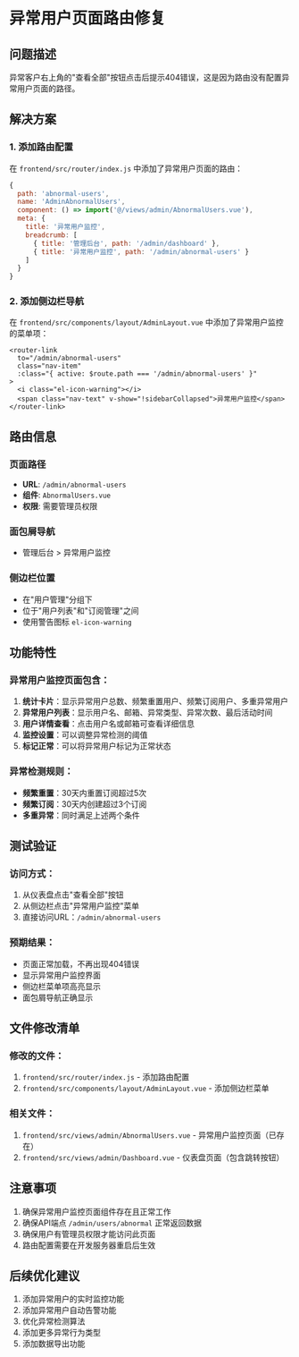 # 异常用户页面路由修复

## 问题描述
异常客户右上角的"查看全部"按钮点击后提示404错误，这是因为路由没有配置异常用户页面的路径。

## 解决方案

### 1. 添加路由配置
在 `frontend/src/router/index.js` 中添加了异常用户页面的路由：

```javascript
{ 
  path: 'abnormal-users', 
  name: 'AdminAbnormalUsers', 
  component: () => import('@/views/admin/AbnormalUsers.vue'), 
  meta: { 
    title: '异常用户监控', 
    breadcrumb: [
      { title: '管理后台', path: '/admin/dashboard' }, 
      { title: '异常用户监控', path: '/admin/abnormal-users' }
    ] 
  } 
}
```

### 2. 添加侧边栏导航
在 `frontend/src/components/layout/AdminLayout.vue` 中添加了异常用户监控的菜单项：

```vue
<router-link 
  to="/admin/abnormal-users"
  class="nav-item"
  :class="{ active: $route.path === '/admin/abnormal-users' }"
>
  <i class="el-icon-warning"></i>
  <span class="nav-text" v-show="!sidebarCollapsed">异常用户监控</span>
</router-link>
```

## 路由信息

### 页面路径
- **URL**: `/admin/abnormal-users`
- **组件**: `AbnormalUsers.vue`
- **权限**: 需要管理员权限

### 面包屑导航
- 管理后台 > 异常用户监控

### 侧边栏位置
- 在"用户管理"分组下
- 位于"用户列表"和"订阅管理"之间
- 使用警告图标 `el-icon-warning`

## 功能特性

### 异常用户监控页面包含：
1. **统计卡片**：显示异常用户总数、频繁重置用户、频繁订阅用户、多重异常用户
2. **异常用户列表**：显示用户名、邮箱、异常类型、异常次数、最后活动时间
3. **用户详情查看**：点击用户名或邮箱可查看详细信息
4. **监控设置**：可以调整异常检测的阈值
5. **标记正常**：可以将异常用户标记为正常状态

### 异常检测规则：
- **频繁重置**：30天内重置订阅超过5次
- **频繁订阅**：30天内创建超过3个订阅
- **多重异常**：同时满足上述两个条件

## 测试验证

### 访问方式：
1. 从仪表盘点击"查看全部"按钮
2. 从侧边栏点击"异常用户监控"菜单
3. 直接访问URL：`/admin/abnormal-users`

### 预期结果：
- 页面正常加载，不再出现404错误
- 显示异常用户监控界面
- 侧边栏菜单项高亮显示
- 面包屑导航正确显示

## 文件修改清单

### 修改的文件：
1. `frontend/src/router/index.js` - 添加路由配置
2. `frontend/src/components/layout/AdminLayout.vue` - 添加侧边栏菜单

### 相关文件：
1. `frontend/src/views/admin/AbnormalUsers.vue` - 异常用户监控页面（已存在）
2. `frontend/src/views/admin/Dashboard.vue` - 仪表盘页面（包含跳转按钮）

## 注意事项

1. 确保异常用户监控页面组件存在且正常工作
2. 确保API端点 `/admin/users/abnormal` 正常返回数据
3. 确保用户有管理员权限才能访问此页面
4. 路由配置需要在开发服务器重启后生效

## 后续优化建议

1. 添加异常用户的实时监控功能
2. 添加异常用户自动告警功能
3. 优化异常检测算法
4. 添加更多异常行为类型
5. 添加数据导出功能
